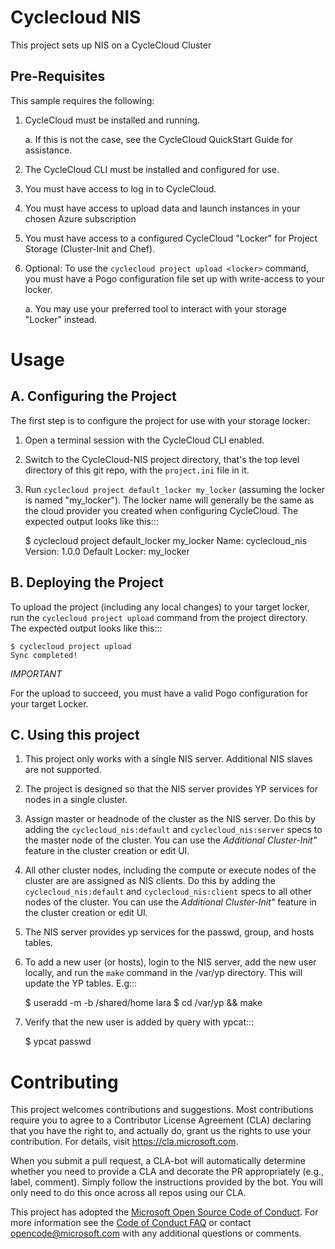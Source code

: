 
Cyclecloud NIS
==============

This project sets up NIS on a CycleCloud Cluster

   
Pre-Requisites
--------------

This sample requires the following:

  1. CycleCloud must be installed and running.

     a. If this is not the case, see the CycleCloud QuickStart Guide for
        assistance.

  2. The CycleCloud CLI must be installed and configured for use.

  3. You must have access to log in to CycleCloud.

  4. You must have access to upload data and launch instances in your chosen
     Azure subscription

  5. You must have access to a configured CycleCloud "Locker" for Project Storage
     (Cluster-Init and Chef).
     
  6. Optional: To use the `cyclecloud project upload <locker>` command, you must
     have a Pogo configuration file set up with write-access to your locker.

     a. You may use your preferred tool to interact with your storage "Locker"
        instead.


Usage
=====

A. Configuring the Project
--------------------------

The first step is to configure the project for use with your storage locker:

  1. Open a terminal session with the CycleCloud CLI enabled.

  2. Switch to the CycleCloud-NIS project directory, that's the top level directory of this git repo, with the `project.ini` file in it.

  3. Run ``cyclecloud project default_locker my_locker`` (assuming the locker is named "my_locker").
     The locker name will generally be the same as the cloud provider you created when configuring
     CycleCloud. The expected output looks like this:::

        $ cyclecloud project default_locker my_locker
        Name: cyclecloud_nis
        Version: 1.0.0
        Default Locker: my_locker

       
B. Deploying the Project
------------------------

To upload the project (including any local changes) to your target locker, run the
`cyclecloud project upload` command from the project directory.  The expected output looks like
this:::

    $ cyclecloud project upload
    Sync completed!

*IMPORTANT*

For the upload to succeed, you must have a valid Pogo configuration for your target Locker.


C. Using this project
---------------------
1. This project only works with a single NIS server. Additional NIS slaves are not supported.

2. The project is designed so that the NIS server provides YP services for nodes in a single cluster.

3. Assign master or headnode of the cluster as the NIS server. Do this by adding the `cyclecloud_nis:default` and `cyclecloud_nis:server` specs to the master node of the cluster. You can use the _*Additional Cluster-Init"*_ feature in the cluster creation or edit UI.

4. All other cluster nodes, including the compute or execute nodes of the cluster are are assigned as NIS clients. Do this by adding the `cyclecloud_nis:default` and `cyclecloud_nis:client` specs to all other nodes of the cluster. You can use the _*Additional Cluster-Init"*_ feature in the cluster creation or edit UI.

5. The NIS server provides yp services for the passwd, group, and hosts tables.

6. To add a new user (or hosts), login to the NIS server, add the new user locally, and run the `make` command in the /var/yp directory. This will update the YP tables. E.g:::

    $ useradd -m -b /shared/home lara
    $ cd /var/yp && make

7. Verify that the new user is added by query with ypcat:::

    $ ypcat passwd
    




# Contributing

This project welcomes contributions and suggestions.  Most contributions require you to agree to a
Contributor License Agreement (CLA) declaring that you have the right to, and actually do, grant us
the rights to use your contribution. For details, visit https://cla.microsoft.com.

When you submit a pull request, a CLA-bot will automatically determine whether you need to provide
a CLA and decorate the PR appropriately (e.g., label, comment). Simply follow the instructions
provided by the bot. You will only need to do this once across all repos using our CLA.

This project has adopted the [Microsoft Open Source Code of Conduct](https://opensource.microsoft.com/codeofconduct/).
For more information see the [Code of Conduct FAQ](https://opensource.microsoft.com/codeofconduct/faq/) or
contact [opencode@microsoft.com](mailto:opencode@microsoft.com) with any additional questions or comments.

